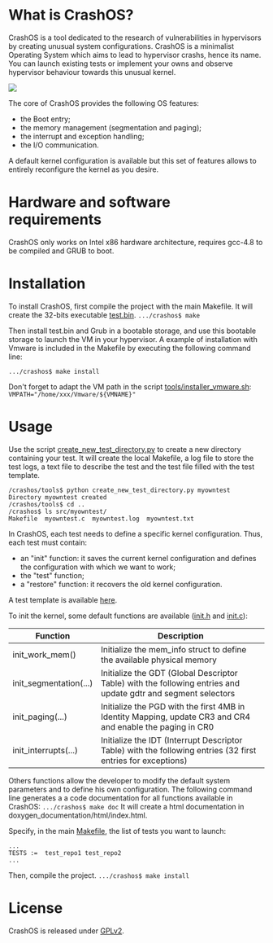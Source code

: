 # What is CrashOS?

CrashOS is a tool dedicated to the research of vulnerabilities in hypervisors by creating unusual system configurations. 
CrashOS is a minimalist Operating System which aims to lead to hypervisor crashs, hence its name. 
You can launch existing tests or implement your owns and observe hypervisor behaviour towards this unusual kernel.

![](https://github.com/airbus-seclab/crashos/blob/master/docs/crashos.gif)

The core of CrashOS provides the following OS features: 
- the Boot entry;
- the memory management (segmentation and paging);
- the interrupt and exception handling;
- the I/O communication.

A default kernel configuration is available but this set of features allows to entirely reconfigure the kernel as you desire.

# Hardware and software requirements
CrashOS only works on Intel x86 hardware architecture, requires gcc-4.8 to be compiled and GRUB to boot.

# Installation
To install CrashOS, first compile the project with the main Makefile. It will create the 32-bits executable [test.bin](https://github.com/airbus-seclab/crashos/blob/master/build/test.bin).
`.../crashos$ make`

Then install test.bin and Grub in a bootable storage, and use this bootable storage to launch the VM in your hypervisor.
A example of installation with Vmware is included in the Makefile by executing the following command line:

`.../crashos$ make install`

Don't forget to adapt the VM path in the script [tools/installer_vmware.sh](https://github.com/airbus-seclab/crashos/blob/master/tools/installer_vmware.sh): `VMPATH="/home/xxx/Vmware/${VMNAME}"`

# Usage

Use the script [create_new_test_directory.py](https://github.com/airbus-seclab/crashos/blob/master/tools/create_new_test_directory.py) to create a new directory containing your test. 
It will create the local Makefile, a log file to store the test logs, a text file to describe the test and the test file filled with the test template.

    /crashos/tools$ python create_new_test_directory.py myowntest
    Directory myowntest created
    /crashos/tools$ cd ..
    /crashos$ ls src/myowntest/
    Makefile  myowntest.c  myowntest.log  myowntest.txt

In CrashOS, each test needs to define a specific kernel configuration. Thus, each test must contain:

- an "init" function: it saves the current kernel configuration and defines the configuration with which we want to work;
- the "test" function;
- a "restore" function: it recovers the old kernel configuration.

A test template is available [here](https://github.com/airbus-seclab/crashos/blob/master/templates/test_template.txt).

To init the kernel, some default functions are available ([init.h](https://github.com/airbus-seclab/crashos/blob/master/src/core/init.h) and [init.c](https://github.com/airbus-seclab/crashos/blob/master/src/core/init.c)):

|       Function        |                         Description                             |                                                           
|-----------------------|-----------------------------------------------------------------|
|init_work_mem() 		    | Initialize the mem_info struct to define the available physical memory |
|init_segmentation(...)	| Initialize the GDT (Global Descriptor Table) with the following entries and update gdtr and segment selectors |
|init_paging(...) 		  | Initialize the PGD with the first 4MB in Identity Mapping, update CR3 and CR4 and enable the paging in CR0    |
|init_interrupts(...) 	| Initialize the IDT (Interrupt Descriptor Table) with the following entries (32 first entries for exceptions)  |     

Others functions allow the developer to modify the default system parameters and to define his own configuration. The following command line generates a a code documentation for all functions available in CrashOS:
    `.../crashos$ make doc`
It will create a html documentation in doxygen_documentation/html/index.html.

Specify, in the main [Makefile](https://github.com/airbus-seclab/crashos/blob/master/Makefile), the list of tests you want to launch:
    
    ...
    TESTS :=  test_repo1 test_repo2 
    ...

Then, compile the project.
    `.../crashos$ make install`

# License
CrashOS is released under [GPLv2](https://github.com/airbus-seclab/crashos/blob/master/LICENSE.md).
